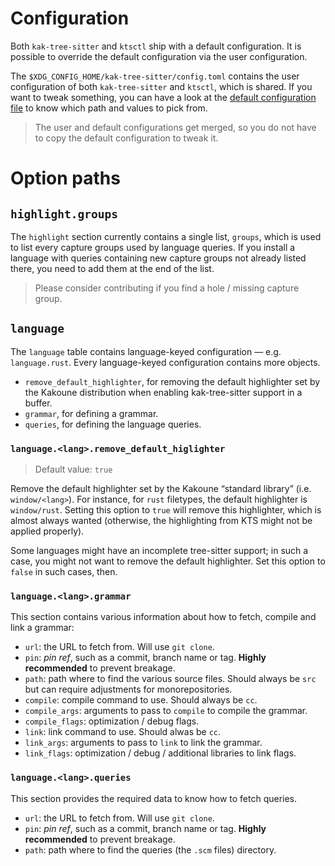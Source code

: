 # Configuration

Both `kak-tree-sitter` and `ktsctl` ship with a default configuration. It is possible to override the default
configuration via the user configuration.

The `$XDG_CONFIG_HOME/kak-tree-sitter/config.toml` contains the user configuration of both `kak-tree-sitter` and
`ktsctl`, which is shared. If you want to tweak something, you can have a look at the
[default configuration file](https://github.com/hadronized/kak-tree-sitter/blob/master/default-config.toml) to know which
path and values to pick from.

> The user and default configurations get merged, so you do not have to copy the default configuration to tweak it.

# Option paths

## `highlight.groups`

The `highlight` section currently contains a single list, `groups`, which is used to list every capture groups used by
language queries. If you install a language with queries containing new capture groups not already listed there, you
need to add them at the end of the list.

> Please consider contributing if you find a hole / missing capture group.

## `language`

The `language` table contains language-keyed configuration — e.g. `language.rust`. Every language-keyed configuration
contains more objects.

- `remove_default_highlighter`, for removing the default highlighter set by the Kakoune distribution when enabling
  kak-tree-sitter support in a buffer.
- `grammar`, for defining a grammar.
- `queries`, for defining the language queries.

### `language.<lang>.remove_default_higlighter`

> Default value: `true`
 
Remove the default highlighter set by the Kakoune “standard library” (i.e. `window/<lang>`). For instance, for `rust`
filetypes, the default highlighter is `window/rust`. Setting this option to `true` will remove this highlighter, which
is almost always wanted (otherwise, the highlighting from KTS might not be applied properly).

Some languages might have an incomplete tree-sitter support; in such a case, you might not want to remove the default
highlighter. Set this option to `false` in such cases, then.

### `language.<lang>.grammar`

This section contains various information about how to fetch, compile and link a grammar:

- `url`: the URL to fetch from. Will use `git clone`.
- `pin`: _pin ref_, such as a commit, branch name or tag. **Highly recommended** to prevent breakage.
- `path`: path where to find the various source files. Should always be `src` but can require adjustments for
  monorepositories.
- `compile`: compile command to use. Should always be `cc`.
- `compile_args`: arguments to pass to `compile` to compile the grammar.
- `compile_flags`: optimization / debug flags.
- `link`: link command to use. Should alwas be `cc`.
- `link_args`: arguments to pass to `link` to link the grammar.
- `link_flags`: optimization / debug / additional libraries to link flags.

### `language.<lang>.queries`

This section provides the required data to know how to fetch queries.

- `url`: the URL to fetch from. Will use `git clone`.
- `pin`: _pin ref_, such as a commit, branch name or tag. **Highly recommended** to prevent breakage.
- `path`: path where to find the queries (the `.scm` files) directory.
